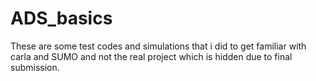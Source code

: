 # ADS_basics

These are some test codes and simulations that i did to get familiar with carla and SUMO and not the real project which is hidden due to final submission.
